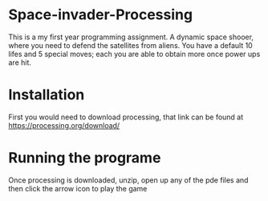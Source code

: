 # Space-invader-Processing
This is a my first year programming assignment. A dynamic space shooer, where you need to defend the satellites from aliens. You have a default
10 lifes and 5 special moves; each you are able to obtain more once power ups are hit.

# Installation
First you would need to download processing, that link can be found at https://processing.org/download/

# Running the programe
Once processing is downloaded, unzip, open up any of the pde files and then click the arrow icon to play the game
